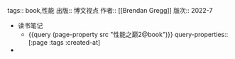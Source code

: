 tags:: book,性能
出版:: 博文视点
作者:: [[Brendan Gregg]]
版次:: 2022-7

- 读书笔记
	- {{query (page-property src "性能之巅2@book")}}
	  query-properties:: [:page :tags :created-at]
-